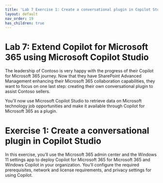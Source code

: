 ```yaml
---
title: 'Lab 7 Exercise 1: Create a conversational plugin in Copilot Studio'
layout: default
nav_order: 19
has_children: true
---
```


# Lab 7: Extend Copilot for Microsoft 365 using Microsoft Copilot Studio

The leadership of Contoso is very happy with the progress of their Copilot for Microsoft 365 journey. Now that they have SharePoint Advanced Management enhancing their Microsoft 365 collaboration capabilities, they want to focus on one last step: creating their own conversational plugin to assist Contoso sellers. 

You'll now use Microsoft Copilot Studio to retrieve data on Microsoft technology job opportunities and make it available through Copilot for Microsoft 365 as a plugin. 

# Exercise 1: Create a conversational plugin in Copilot Studio 

In this exercise, you’ll use the Microsoft 365 admin center and the Windows 11 settings app to deploy Copilot for Microsoft 365 for Microsoft 365 and Windows Copilot in your organization. You’ll configure the required prerequisites, network and license requirements, and privacy settings for using Copilot.
